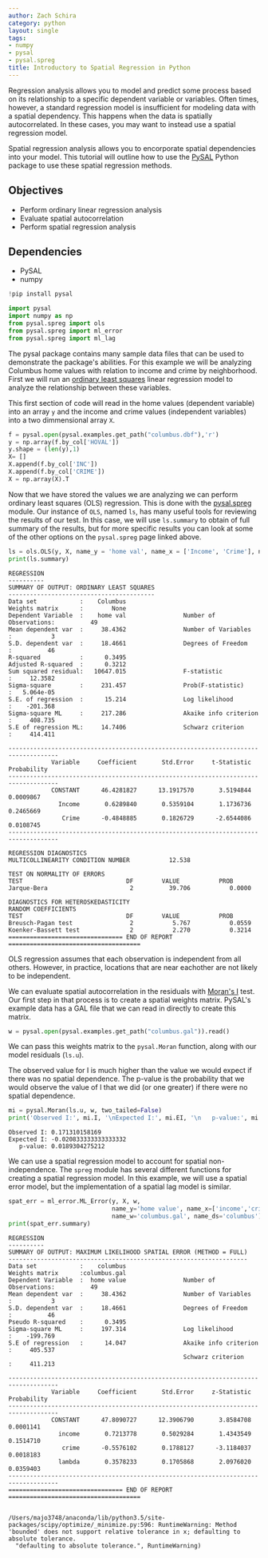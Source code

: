 ```yaml
---
author: Zach Schira
category: python
layout: single
tags:
- numpy
- pysal
- pysal.spreg
title: Introductory to Spatial Regression in Python
---
```




Regression analysis allows you to model and predict some process based on its relationship to a specific dependent variable or variables. Often times, however, a standard regression model is insufficient for modeling data with a spatial dependency. This happens when the data is spatially autocorrelated. In these cases, you may want to instead use a spatial regression model.

Spatial regression analysis allows you to encorporate spatial dependencies into your model. This tutorial will outline how to use the [PySAL](https://pypi.python.org/pypi/PySAL) Python package to use these spatial regression methods.

## Objectives
- Perform ordinary linear regression analysis
- Evaluate spatial autocorrelation
- Perform spatial regression analysis

## Dependencies
- PySAL
- numpy


```python
!pip install pysal
```


```python
import pysal
import numpy as np
from pysal.spreg import ols
from pysal.spreg import ml_error
from pysal.spreg import ml_lag
```

The pysal package contains many sample data files that can be used to demonstrate the package's abilities. For this example we will be analyzing Columbus home values with relation to income and crime by neighborhood. First we will run an [ordinary least squares](https://en.wikipedia.org/wiki/Ordinary_least_squares) linear regression model to analyze the relationship between these variables.

This first section of code will read in the home values (dependent variable) into an array `y` and the income and crime values (independent variables) into a two dimmensional array `X`.


```python
f = pysal.open(pysal.examples.get_path("columbus.dbf"),'r')
y = np.array(f.by_col['HOVAL'])
y.shape = (len(y),1)
X= []
X.append(f.by_col['INC'])
X.append(f.by_col['CRIME'])
X = np.array(X).T
```

Now that we have stored the values we are analyzing we can perform ordinary least squares (OLS) regression. This is done with the [pysal.spreg](http://pysal.readthedocs.io/en/v1.11.0/library/spreg/index.html) module. Our instance of `OLS`, named `ls`, has many useful tools for reviewing the results of our test. In this case, we will use `ls.summary` to obtain of full summary of the results, but for more specific results you can look at some of the other options on the `pysal.spreg` page linked above.


```python
ls = ols.OLS(y, X, name_y = 'home val', name_x = ['Income', 'Crime'], name_ds = 'Columbus')
print(ls.summary)
```

    REGRESSION
    ----------
    SUMMARY OF OUTPUT: ORDINARY LEAST SQUARES
    -----------------------------------------
    Data set            :    Columbus
    Weights matrix      :        None
    Dependent Variable  :    home val                Number of Observations:          49
    Mean dependent var  :     38.4362                Number of Variables   :           3
    S.D. dependent var  :     18.4661                Degrees of Freedom    :          46
    R-squared           :      0.3495
    Adjusted R-squared  :      0.3212
    Sum squared residual:   10647.015                F-statistic           :     12.3582
    Sigma-square        :     231.457                Prob(F-statistic)     :   5.064e-05
    S.E. of regression  :      15.214                Log likelihood        :    -201.368
    Sigma-square ML     :     217.286                Akaike info criterion :     408.735
    S.E of regression ML:     14.7406                Schwarz criterion     :     414.411
    
    ------------------------------------------------------------------------------------
                Variable     Coefficient       Std.Error     t-Statistic     Probability
    ------------------------------------------------------------------------------------
                CONSTANT      46.4281827      13.1917570       3.5194844       0.0009867
                  Income       0.6289840       0.5359104       1.1736736       0.2465669
                   Crime      -0.4848885       0.1826729      -2.6544086       0.0108745
    ------------------------------------------------------------------------------------
    
    REGRESSION DIAGNOSTICS
    MULTICOLLINEARITY CONDITION NUMBER           12.538
    
    TEST ON NORMALITY OF ERRORS
    TEST                             DF        VALUE           PROB
    Jarque-Bera                       2          39.706           0.0000
    
    DIAGNOSTICS FOR HETEROSKEDASTICITY
    RANDOM COEFFICIENTS
    TEST                             DF        VALUE           PROB
    Breusch-Pagan test                2           5.767           0.0559
    Koenker-Bassett test              2           2.270           0.3214
    ================================ END OF REPORT =====================================


OLS regression assumes that each observation is independent from all others. However, in practice, locations that are near eachother are not likely to be independent. 

We can evaluate spatial autocorrelation in the residuals with [Moran's I](https://en.wikipedia.org/wiki/Moran%27s_I) test. Our first step in that process is to create a spatial weights matrix. PySAL's example data has a GAL file that we can read in directly to create this matrix.


```python
w = pysal.open(pysal.examples.get_path("columbus.gal")).read()
```

We can pass this weights matrix to the `pysal.Moran` function, along with our model residuals (`ls.u`). 

The observed value for I is much higher than the value we would expect if there was no spatial dependence. The p-value is the probability that we would observe the value of I that we did (or one greater) if there were no spatial dependence. 


```python
mi = pysal.Moran(ls.u, w, two_tailed=False)
print('Observed I:', mi.I, '\nExpected I:', mi.EI, '\n   p-value:', mi.p_norm)
```

    Observed I: 0.171310158169 
    Expected I: -0.020833333333333332 
       p-value: 0.0189304275212


We can use a spatial regression model to account for spatial non-independence. The `spreg` module has several different functions for creating a spatial regression model. In this example, we will use a spatial error model, but the implementation of a spatial lag model is similar. 


```python
spat_err = ml_error.ML_Error(y, X, w, 
                             name_y='home value', name_x=['income','crime'], 
                             name_w='columbus.gal', name_ds='columbus')
print(spat_err.summary)
```

    REGRESSION
    ----------
    SUMMARY OF OUTPUT: MAXIMUM LIKELIHOOD SPATIAL ERROR (METHOD = FULL)
    -------------------------------------------------------------------
    Data set            :    columbus
    Weights matrix      :columbus.gal
    Dependent Variable  :  home value                Number of Observations:          49
    Mean dependent var  :     38.4362                Number of Variables   :           3
    S.D. dependent var  :     18.4661                Degrees of Freedom    :          46
    Pseudo R-squared    :      0.3495
    Sigma-square ML     :     197.314                Log likelihood        :    -199.769
    S.E of regression   :      14.047                Akaike info criterion :     405.537
                                                     Schwarz criterion     :     411.213
    
    ------------------------------------------------------------------------------------
                Variable     Coefficient       Std.Error     z-Statistic     Probability
    ------------------------------------------------------------------------------------
                CONSTANT      47.8090727      12.3906790       3.8584708       0.0001141
                  income       0.7213778       0.5029284       1.4343549       0.1514710
                   crime      -0.5576102       0.1788127      -3.1184037       0.0018183
                  lambda       0.3578233       0.1705868       2.0976020       0.0359403
    ------------------------------------------------------------------------------------
    ================================ END OF REPORT =====================================


    /Users/majo3748/anaconda/lib/python3.5/site-packages/scipy/optimize/_minimize.py:596: RuntimeWarning: Method 'bounded' does not support relative tolerance in x; defaulting to absolute tolerance.
      "defaulting to absolute tolerance.", RuntimeWarning)



```python

```